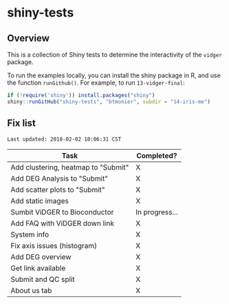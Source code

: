 # shiny-tests

## Overview

This is a collection of Shiny tests to determine the interactivity of the `vidger` package.

To run the examples locally, you can install the shiny package in R, and use the function `runGithub()`. For example, to run `13-vidger-final`:

``` r
if (!require('shiny')) install.packages("shiny")
shiny::runGitHub("shiny-tests", "btmonier", subdir = "14-iris-me")
```


## Fix list

```
Last updated: 2018-02-02 10:06:31 CST
```

| Task                                | Completed?     |
|-------------------------------------|----------------|
| Add clustering, heatmap to "Submit" | X              |
| Add DEG Analysis to "Submit" 		    | X              |
| Add scatter plots to "Submit"       | X              |
| Add static images 				          | X              |
| Sumbit ViDGER to Bioconductor       | In progress... |
| Add FAQ with ViDGER down link       | X              |
| System info                         | X              |
| Fix axis issues (histogram)         | X              |
| Add DEG overview                    | X              |
| Get link available                  | X              |
| Submit and QC split                 | X              |
| About us tab                        | X              |
